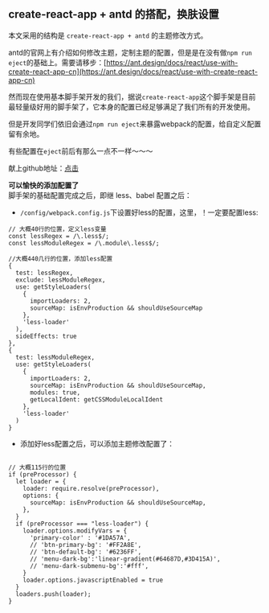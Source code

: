 ## create-react-app + antd 的搭配，换肤设置

本文采用的结构是 `create-react-app + antd` 的主题修改方式。

antd的官网上有介绍如何修改主题，定制主题的配置，但是是在没有做`npm run eject`的基础上。需要请移步：[https://ant.design/docs/react/use-with-create-react-app-cn](https://ant.design/docs/react/use-with-create-react-app-cn) 


然而现在使用基本脚手架开发的我们，据说`create-react-app`这个脚手架是目前最轻量级好用的脚手架了，它本身的配置已经足够满足了我们所有的开发使用。

但是开发同学们依旧会通过`npm run eject`来暴露webpack的配置，给自定义配置留有余地。

有些配置在`eject`前后有那么一点不一样～～～

献上github地址：[点击]()

**可以愉快的添加配置了**   
脚手架的基础配置完成之后，即继 less、babel 配置之后：    

- `/config/webpack.config.js`下设置好less的配置，这里，！一定要配置less:
```
// 大概40行的位置，定义less变量
const lessRegex = /\.less$/;
const lessModuleRegex = /\.module\.less$/;

//大概440几行的位置，添加less配置
{
  test: lessRegex,
  exclude: lessModuleRegex,
  use: getStyleLoaders(
    {
      importLoaders: 2,
      sourceMap: isEnvProduction && shouldUseSourceMap
    },
    'less-loader'
  ),
  sideEffects: true
},
{
  test: lessModuleRegex,
  use: getStyleLoaders(
    {
      importLoaders: 2,
      sourceMap: isEnvProduction && shouldUseSourceMap,
      modules: true,
      getLocalIdent: getCSSModuleLocalIdent
    },
    'less-loader'
  )
}

```

- 添加好less配置之后，可以添加主题修改配置了：
```

// 大概115行的位置
if (preProcessor) {
  let loader = {
    loader: require.resolve(preProcessor),
    options: {
      sourceMap: isEnvProduction && shouldUseSourceMap,
    },
  }
  if (preProcessor === "less-loader") {
    loader.options.modifyVars = {
      'primary-color' : '#1DA57A',
      // 'btn-primary-bg': '#FF2A8E',
      // 'btn-default-bg': '#6236FF',
      // 'menu-dark-bg':'linear-gradient(#64687D,#3D415A)',
      // 'menu-dark-submenu-bg':'#fff',
    }
    loader.options.javascriptEnabled = true
  }
  loaders.push(loader);
}
```
